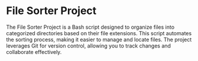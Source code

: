 # File Sorter Project

The File Sorter Project is a Bash script designed to organize files into categorized directories based on their file extensions. This script automates the sorting process, making it easier to manage and locate files. The project leverages Git for version control, allowing you to track changes and collaborate effectively.
